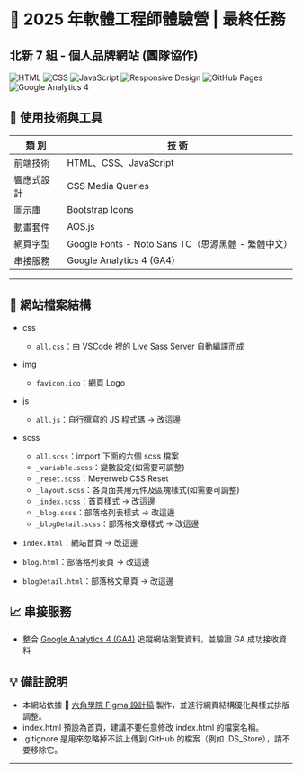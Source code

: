 # 🎯 2025 年軟體工程師體驗營 | 最終任務

## 北新 7 組 - 個人品牌網站 (團隊協作)

![HTML](https://img.shields.io/badge/HTML5-E34F26?style=for-the-badge&logo=html5&logoColor=white)
![CSS](https://img.shields.io/badge/CSS3-1572B6?style=for-the-badge&logo=css3&logoColor=white)
![JavaScript](https://img.shields.io/badge/JavaScript-F7DF1E?style=for-the-badge&logo=javascript&logoColor=black)
![Responsive Design](https://img.shields.io/badge/Responsive-Design-blue?style=for-the-badge)
![GitHub Pages](https://img.shields.io/badge/Deployed-GitHub_Pages-green?style=for-the-badge&logo=github)
![Google Analytics 4](https://img.shields.io/badge/Google-Analytics_4-ff6f00?style=for-the-badge&logo=googleanalytics&logoColor=white)

## 🔧 使用技術與工具

| 類 別      | 技 術                                              |
| ---------- | -------------------------------------------------- |
| 前端技術   | HTML、CSS、JavaScript                              |
| 響應式設計 | CSS Media Queries                                  |
| 圖示庫     | Bootstrap Icons                                    |
| 動畫套件   | AOS.js                                             |
| 網頁字型   | Google Fonts - Noto Sans TC（思源黑體 - 繁體中文） |
| 串接服務   | Google Analytics 4 (GA4)                           |

---

## 🧱 網站檔案結構

- css
  - `all.css`：由 VSCode 裡的 Live Sass Server 自動編譯而成
- img

  - `favicon.ico`：網頁 Logo

- js
  - `all.js`：自行撰寫的 JS 程式碼 → 改這邊
- scss
  - `all.scss`：import 下面的六個 scss 檔案
  - `_variable.scss`：變數設定(如需要可調整)
  - `_reset.scss`：Meyerweb CSS Reset
  - `_layout.scss`：各頁面共用元件及區塊樣式(如需要可調整)
  - `_index.scss`：首頁樣式 → 改這邊
  - `_blog.scss`：部落格列表樣式 → 改這邊
  - `_blogDetail.scss`：部落格文章樣式 → 改這邊
- `index.html`：網站首頁 → 改這邊
- `blog.html`：部落格列表頁 → 改這邊
- `blogDetail.html`：部落格文章頁 → 改這邊

## 📈 串接服務

- 整合 [Google Analytics 4 (GA4)](https://analytics.google.com/) 追蹤網站瀏覽資料，並驗證 GA 成功接收資料

## 💡 備註說明

- 本網站依據 🎨 [六角學院 Figma 設計稿](https://www.figma.com/design/bBHUp0TeM0yjAlkjtyxQJI/2025ver.-%E9%AB%94%E9%A9%97%E7%87%9F%E5%AD%B8%E7%94%9F%E8%A8%AD%E8%A8%88%E7%A8%BF?node-id=236-1109) 製作，並進行網頁結構優化與樣式排版調整。
- index.html 預設為首頁，建議不要任意修改 index.html 的檔案名稱。
- .gitignore 是用來忽略掉不該上傳到 GitHub 的檔案（例如 .DS_Store），請不要移除它。

---
